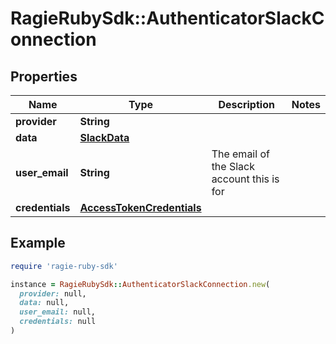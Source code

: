 # RagieRubySdk::AuthenticatorSlackConnection

## Properties

| Name | Type | Description | Notes |
| ---- | ---- | ----------- | ----- |
| **provider** | **String** |  |  |
| **data** | [**SlackData**](SlackData.md) |  |  |
| **user_email** | **String** | The email of the Slack account this is for |  |
| **credentials** | [**AccessTokenCredentials**](AccessTokenCredentials.md) |  |  |

## Example

```ruby
require 'ragie-ruby-sdk'

instance = RagieRubySdk::AuthenticatorSlackConnection.new(
  provider: null,
  data: null,
  user_email: null,
  credentials: null
)
```

